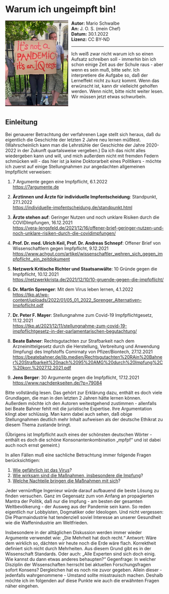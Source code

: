 <!-- vim: set tabstop=2 shiftwidth=2 expandtab: -->

Warum ich ungeimpft bin!
========================

<img src="images/IQTest.jpg" width="200" align="left" style="margin-right:10px">

**Autor:**  Mario Schwalbe <br/>
**An:**     J. O. S. (mein Chef) <br/>
**Datum:**  30.1.2022 <br/>
**Lizenz:** CC BY-ND <br/>

---

Ich weiß zwar nicht warum ich so einen Aufsatz schreiben soll - immerhin bin ich schon einige Zeit
aus der Schule raus - aber wenn es sein muß, bitte sehr. Ich interpretiere die Aufgabe so, daß der
Lerneffekt nicht zu kurz kommt. Wenn das erwünscht ist, kann dir vielleicht geholfen werden. Wenn
nicht, bitte nicht weiter lesen. Wir müssen jetzt etwas schwurbeln.

<br/>

Einleitung
----------

Bei genauerer Betrachtung der verfahrenen Lage stellt sich heraus, daß du eigentlich die Geschichte
der letzten 2 Jahre neu lernen müßtest. (Wahrscheinlich kann man die Lehrstühle der Geschichte der
Jahre 2020-2022 in der Zukunft quartalsweise vergeben.) Da ich das nicht alles wiedergeben kann und
will, und mich außerdem nicht mit fremden Federn schmücken will - das hier ist ja keine Doktorarbeit
eines Politikers - möchte ich zuerst auf einige Stellungnahmen zur angedachten allgemeinen
Impfpflicht verweisen:

1. 7 Argumente gegen eine Impfpflicht, 6.1.2022 <br/>
   <https://7argumente.de>

2. **Ärztinnen und Ärzte für individuelle Impfentscheidung**:
   Standpunkt, 27.1.2022 <br/>
   <https://individuelle-impfentscheidung.de/standpunkt.html>

3. **Ärzte stehen auf**:
   Geringer Nutzen und noch unklare Risiken durch die COVIDImpfungen, 16.12.2021 <br/>
   <https://vera-lengsfeld.de/2021/12/16/offener-brief-geringer-nutzen-und-noch-unklare-risiken-durch-die-covidimpfungen/>

4. **Prof. Dr. med. Ulrich Keil, Prof. Dr. Andreas Schnepf**:
   Offener Brief von Wissenschaftlern gegen Impfpflicht, 9.12.2021 <br/>
   <https://www.achgut.com/artikel/wissenschaftler_wehren_sich_gegen_impfpflicht._ein_zeitdokument>

5. **Netzwerk Kritische Richter und Staatsanwälte**:
   10 Gründe gegen die Impfpflicht, 10.12.2021 <br/>
   <https://netzwerkkrista.de/2021/12/10/10-gruende-gegen-die-impfpflicht/>

6. **Dr. Martin Sprenger**:
   Mit dem Virus leben lernen, 4.1.2022 <br/>
   <https://tkp.at/wp-content/uploads/2022/01/05_01_2022_Sprenger_Alternativen-Impfpflicht.pdf>

7. **Dr. Peter F. Mayer**:
   Stellungnahme zum Covid-19 Impfpflichtgesetz, 11.12.2021 <br/>
   <https://tkp.at/2021/12/11/stellungnahme-zum-covid-19-impfpflichtgesetz-in-der-parlamentarischen-begutachtung/>

8. **Beate Bahner**:
   Rechtsgutachten zur Strafbarkeit nach dem Arzneimittelgesetz durch die Herstellung,
   Verbreitung und Anwendung (Impfung) des Impfstoffs Comirnaty von Pfizer/Biontech, 27.12.2021 <br/>
   <https://beatebahner.de/lib.medien/Rechtsgutachten%20RAin%20Bahner%20Strafbarkeit%20nach%2095%20AMG%20durch%20Impfung%2C%20korr.%2027.12.2021.pdf>
   <!-- <http://www.khkramer.de/Rechtsgutachten%20zur%20Strafbarkeit%20der%20Impfung%20nach%2095%20AMG.pdf> -->

9. **Jens Berger**:
   30 Argumente gegen die Impfpflicht, 17.12.2021 <br/>
   <https://www.nachdenkseiten.de/?p=79084>

Bitte vollständig lesen. Das gehört zur Erklärung dazu, enthält es doch viele Grundlagen, die man in
den letzten 2 Jahren hätte lernen können. Außerdem möchte ich den Autoren weitestgehend zustimmen -
allenfalls bei Beate Bahner fehlt mit die juristische Expertise. Ihre Argumentation klingt aber
schlüssig. Man kann dabei auch sehen, daß obige Stellungnahmen deutlich mehr Inhalt aufweisen als
der deutsche Ethikrat zu diesem Thema zustande bringt.

(Übrigens ist Impfpflicht auch eines der schönsten deutschen Wörter - enthält es doch die schöne
Konsonantenkombination „mpfpf“ und ist dabei auch noch ernst gemeint.)

In allen Fällen muß eine sachliche Betrachtung immer folgende Fragen berücksichtigen:
1. [Wie gefährlich ist das Virus](#gefährlichkeit-des-viruses)?
2. [Wie wirksam sind die Maßnahmen, insbesondere die Impfung](#wirksamkeit-der-impfung)?
3. [Welche Nachteile bringen die Maßnahmen mit sich](#schadwirkung-der-impfung)?

Jeder vernünftige Ingenieur würde darauf aufbauend die beste Lösung zu finden versuchen. Ganz im
Gegensatz zum von Anfang an propagierten Mantra der Politik, daß nur die Impfung - am besten der
gesamten Weltbevölkerung - der Ausweg aus der Pandemie sein kann. So reden eigentlich nur
Lobbyisten, Dogmatiker oder Ideologen. Und nicht vergessen: Die Pharmaindustrie hat tendenziell
soviel Interesse an unserer Gesundheit wie die Waffenindustrie am Weltfrieden.

Insbesondere in der alltäglichen Diskussion werden immer wieder Argumente verwendet wie: „Die
Mehrheit hat doch recht.“ Antwort: Wäre dem wirklich so, dächten wir heute noch die Erde wäre flach.
Korrektheit definiert sich nicht durch Mehrheiten. Aus diesem Grund gibt es in der Wissenschaft
Standards. Oder auch: „Alle Experten sind sich doch einig. Wie kannst du dann etwas anderes
behaupten?“ Gegenfrage: In welcher Disziplin der Wissenschaften herrscht bei aktuellen
Forschungsfragen sofort Konsens? Dergleichen hat es noch nie zuvor gegeben. Allein dieser -
jedenfalls wahrgenommene - Umstand sollte misstrauisch machen. Deshalb möchte ich im folgenden auf
diese Punkte wie auch die erwähnten Fragen näher eingehen.
